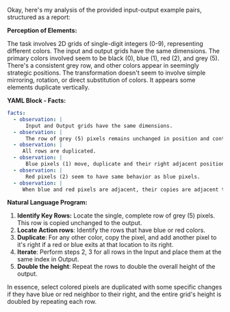 Okay, here's my analysis of the provided input-output example pairs, structured as a report:

**Perception of Elements:**

The task involves 2D grids of single-digit integers (0-9), representing different colors. The input and output grids have the same dimensions. The primary colors involved seem to be black (0), blue (1), red (2), and grey (5). There's a consistent grey row, and other colors appear in seemingly strategic positions. The transformation doesn't seem to involve simple mirroring, rotation, or direct substitution of colors. It appears some elements duplicate vertically.

**YAML Block - Facts:**


```yaml
facts:
  - observation: |
      Input and Output grids have the same dimensions.
  - observation: |
      The row of grey (5) pixels remains unchanged in position and content.
  - observation: |
     All rows are duplicated.
  - observation: |
      Blue pixels (1) move, duplicate and their right adjacent position is also colored in some instances.
  - observation: |
      Red pixels (2) seem to have same behavior as blue pixels.
  - observation: |
     When blue and red pixels are adjacent, their copies are adjacent too.
```


**Natural Language Program:**

1.  **Identify Key Rows:** Locate the single, complete row of grey (5) pixels. This row is copied unchanged to the output.
2.  **Locate Action rows**: Identify the rows that have blue or red colors.
3.  **Duplicate**: For any other color, copy the pixel, and add another pixel to it's right if a red or blue exits at that location to its right.
4. **Iterate**: Perform steps 2, 3 for all rows in the Input and place them at the same index in Output.
5. **Double the height**: Repeat the rows to double the overall height of the output.

In essence, select colored pixels are duplicated with some specific changes if they have blue or red neighbor to their right, and the entire grid's height is doubled by repeating each row.
